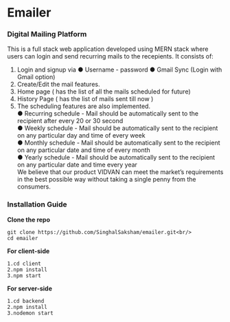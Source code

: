 # Emailer
### Digital Mailing Platform

This is a full stack web application developed using MERN stack where users can login and send recurring mails to the recepients.
It consists of:
1. Login and signup via
    ● Username - password
    ● Gmail Sync (Login with Gmail option)
2. Create/Edit the mail features. 
3. Home page ( has the list of all the mails scheduled for future)
4. History Page ( has the list of mails sent till now )
5. The scheduling features are also implemented.<br/>
    ● Recurring schedule - Mail should be automatically sent to the recipient after every 20 or 30 second<br/>
    ● Weekly schedule - Mail should be automatically sent to the recipient on any particular day and time of every week<br/>
    ● Monthly schedule - Mail should be automatically sent to the recipient on any particular date and time of every month<br/>
    ● Yearly schedule - Mail should be automatically sent to the recipient on any particular date and time every year<br/>
We believe that our product VIDVAN can meet the market’s requirements in the best possible way without taking a single penny from the consumers.<br/>

### Installation Guide

**Clone the repo**
```
git clone https://github.com/SinghalSaksham/emailer.git<br/>
cd emailer
```

**For client-side**
```
1.cd client
2.npm install
3.npm start
```

**For server-side**
```
1.cd backend
2.npm install
3.nodemon start
```

